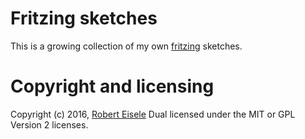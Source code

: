 # Fritzing sketches

This is a growing collection of my own [fritzing](http://fritzing.org/profiles/infusion/) sketches.

Copyright and licensing
===
Copyright (c) 2016, [Robert Eisele](https://www.xarg.org/)
Dual licensed under the MIT or GPL Version 2 licenses.
